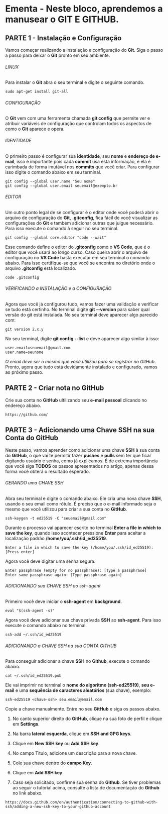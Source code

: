 # Ementa - Neste bloco, aprendemos a manusear o GIT E GITHUB.


## PARTE 1 - Instalação e Configuração
Vamos começar realizando a instalação e configuração do **Git**. Siga o passo a passo para deixar o **Git** pronto em seu ambiente.

###### LINUX
Para instalar o **Git** abra o seu terminal e digite o seguinte comando.
```
sudo apt-get install git-all
```

###### CONFIGURAÇÃO
O **Git** vem com uma ferramenta chamada **git config** que permite ver e atribuir variáveis de configuração que controlam todos os aspectos de como o **Git** aparece e opera.

###### IDENTIDADE
O primeiro passo é configurar sua **identidade**, seu **nome** e **endereço de e-mail**, isso é importante pois cada **commit** usa esta informação, e ela é carimbada de forma imutável nos **commits** que você criar. Para configurar isso digite o comando abaixo em seu terminal.
```
git config --global user.name "Seu nome"
git config --global user.email seuemail@exemplo.br
```

###### EDITOR
Um outro ponto legal de se configurar é o editor onde você poderá abrir o arquivo de configuração do **Git**, **.gitconfig**, fica fácil de você visualizar as configurações do **Git** e também adicionar outras que julgue necessário. Para isso execute o comando à seguir no seu terminal.
```
git config --global core.editor "code --wait"
```
Esse comando define o editor do **.gitconfig** como o **VS Code**, que é o editor que você usará ao longo curso. Caso queira abrir o arquivo de configuração no **VS Code** basta executar em seu terminal o comando abaixo. Para isso certifique-se que você se encontra no diretório onde o arquivo **.gitconfig** está localizado.
```
code .gitconfig
```

###### VERIFICANDO a INSTALAÇÃO e a CONFIGURAÇÃO
Agora que você já configurou tudo, vamos fazer uma validação e verificar se tudo está certinho.
No terminal digite **git --version** para saber qual versão do git está instalada.
No seu terminal deve aparecer algo parecido com:
```
git version 2.x.y
```
No seu terminal, digite **git config --list** e deve aparecer algo similar à isso:
```
user.email=seuemail@gmail.com
user.name=seunome
```
*O email deve ser o mesmo que você utilizou para se registrar no GitHub*.
Pronto, agora que tudo está devidamente instalado e configurado, vamos ao próximo passo.


## PARTE 2 - Criar nota no GitHub
Crie sua conta no **GitHub** ultilizando seu **e-mail pessoal** clicando no endereço abaixo.
```
https://github.com/
```


## PARTE 3 - Adicionando uma Chave SSH na sua Conta do GitHub
Neste passo, vamos aprender como adicionar uma chave **SSH** à sua conta do **GitHub**, o que vai te permitir fazer **pushes** e **pulls** sem ter que ficar digitando usuário e senha, como já explicamos. É de extrema importância que você siga **TODOS** os passos apresentados no artigo, apenas dessa forma você obterá o resultado esperado.

###### GERANDO uma CHAVE SSH
Abra seu terminal e digite o comando abaixo. Ele cria uma nova chave **SSH**, usando o seu email como rótulo.
É preciso que o e-mail informado seja o mesmo que você utilizou para criar a sua conta no **GitHub**.
```
ssh-keygen -t ed25519 -C "seuemail@gmail.com"
```
Durante o processo vai aparecer escrito no terminal **Enter a file in which to save the key**, quando isso acontecer pressione **Enter** para aceitar a localização padrão **/home/you/.ssh/id_ed25519**.
```
Enter a file in which to save the key (/home/you/.ssh/id_ed25519): [Press enter]
```
Agora você deve digitar uma senha segura.
```
Enter passphrase (empty for no passphrase): [Type a passphrase]
Enter same passphrase again: [Type passphrase again]
```

###### ADICIONANDO sua CHAVE SSH ao ssh-agent
Primeiro você deve iniciar o **ssh-agent** em **background**.
```
eval "$(ssh-agent -s)"
```
Agora você deve adicionar sua chave privada **SSH** ao **ssh-agent**. Para isso execute o comando abaixo no terminal.
```
ssh-add ~/.ssh/id_ed25519
```

###### ADICIONANDO a CHAVE SSH na sua CONTA GITHUB
Para conseguir adicionar a chave **SSH** no **Github**, execute o comando abaixo.
```
cat ~/.ssh/id_ed25519.pub
```
Ele vai imprimir no terminal o **nome do algoritmo (ssh-ed25519)**, **seu e-mail** e uma **sequência de caracteres aleatórios** (sua chave), exemplo:
```
ssh-ed25519 <chave-ssh> seu.email@email.com
```
Copie a chave manualmente.
Entre no seu **GitHub** e siga os passos abaixo.
1. No canto superior direito do **GitHub**, clique na sua foto de perfil e clique em **Settings**.

2. Na barra **lateral esquerda**, clique em **SSH and GPG keys**.

3. Clique em **New SSH key** ou **Add SSH key**.

4. No campo Título, adicione um descrição para a nova chave.

5. Cole sua chave dentro do **campo Key**.

6. Clique em **Add SSH key**.

7. Caso seja solicitado, confirme sua senha do **Github**.
Se tiver problemas ao seguir o tutorial acima, consulte a lista de documentação do **Github** no link abaixo.
```
https://docs.github.com/en/authentication/connecting-to-github-with-ssh/adding-a-new-ssh-key-to-your-github-account
```





































































































